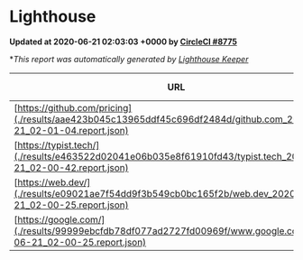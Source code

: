 
# Lighthouse

**Updated at 2020-06-21 02:03:03 +0000 by [CircleCI #8775](https://circleci.com/gh/ItinerisLtd/lighthouse-keeper-example/8775)**

**This report was automatically generated by [Lighthouse Keeper](https://github.com/itinerisltd/lighthouse-keeper)*

| URL | Performance | Accessibility | Best Practices | SEO | PWA | Updated At |
| --- | --- | --- | --- | --- | --- | --- |
| [https://github.com/pricing](./results/aae423b045c13965ddf45c696df2484d/github.com_2020-06-21_02-01-04.report.json) | 0.59 | 0.96 | 1 | 1 | 0.54 | 2020-06-21T02:01:04.527Z |
| [https://typist.tech/](./results/e463522d02041e06b035e8f61910fd43/typist.tech_2020-06-21_02-00-42.report.json) | 0.87 | 0.92 | 0.92 | 0.99 | 0.57 | 2020-06-21T02:00:42.740Z |
| [https://web.dev/](./results/e09021ae7f54dd9f3b549cb0bc165f2b/web.dev_2020-06-21_02-00-25.report.json) | 0.92 | 1 | 1 | 0.99 | 0.71 | 2020-06-21T02:00:25.065Z |
| [https://google.com/](./results/99999ebcfdb78df077ad2727fd00969f/www.google.com_2020-06-21_02-00-25.report.json) | 0.92 | 0.9 | 1 | 0.92 | 0.54 | 2020-06-21T02:00:25.639Z |
